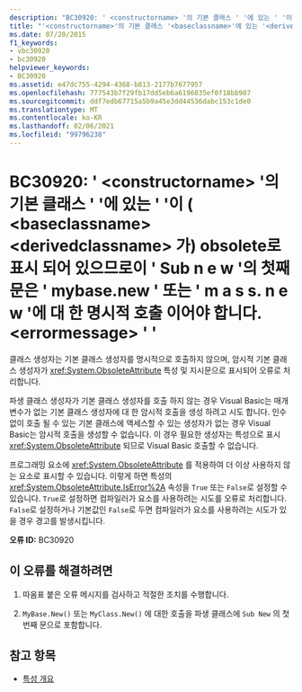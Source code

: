 ```yaml
---
description: "BC30920: ' <constructorname> '의 기본 클래스 ' '에 있는 ' '이 ( <baseclassname> <derivedclassname> 가) obsolete로 표시 되어 있으므로이 ' Sub n e w '의 첫 번째 문은 ' mybase.new ' 또는 ' m y s s. n e w '에 대 한 명시적 호출 이어야 합니다. '<errormessage>"
title: "'<constructorname>'의 기본 클래스 '<baseclassname>'에 있는 '<derivedclassname>'이(가) obsolete로 표시되어 있으므로 이 'Sub New'의 첫 번째 문은 'MyBase.New' 또는 'MyClass.New'에 대한 명시적 호출이어야 합니다. '<errormessage>'"
ms.date: 07/20/2015
f1_keywords:
- vbc30920
- bc30920
helpviewer_keywords:
- BC30920
ms.assetid: e47dc755-4294-4368-b813-2177b7677957
ms.openlocfilehash: 777543b7f29fb17dd5eb6a6196035ef0f18bb907
ms.sourcegitcommit: ddf7edb67715a5b9a45e3dd44536dabc153c1de0
ms.translationtype: MT
ms.contentlocale: ko-KR
ms.lasthandoff: 02/06/2021
ms.locfileid: "99796238"
---
```

# <a name="bc30920-first-statement-of-this-sub-new-must-be-an-explicit-call-to-mybasenew-or-myclassnew-because-the-constructorname-in-the-base-class-baseclassname-of-derivedclassname-is-marked-obsolete-errormessage"></a>BC30920: ' \<constructorname> '의 기본 클래스 ' '에 있는 ' '이 ( \<baseclassname> \<derivedclassname> 가) obsolete로 표시 되어 있으므로이 ' Sub n e w '의 첫째 문은 ' mybase.new ' 또는 ' m a s s. n e w '에 대 한 명시적 호출 이어야 합니다. \<errormessage> ' '

클래스 생성자는 기본 클래스 생성자를 명시적으로 호출하지 않으며, 암시적 기본 클래스 생성자가 <xref:System.ObsoleteAttribute> 특성 및 지시문으로 표시되어 오류로 처리합니다.

 파생 클래스 생성자가 기본 클래스 생성자를 호출 하지 않는 경우 Visual Basic는 매개 변수가 없는 기본 클래스 생성자에 대 한 암시적 호출을 생성 하려고 시도 합니다. 인수 없이 호출 될 수 있는 기본 클래스에 액세스할 수 있는 생성자가 없는 경우 Visual Basic는 암시적 호출을 생성할 수 없습니다. 이 경우 필요한 생성자는 특성으로 표시 <xref:System.ObsoleteAttribute> 되므로 Visual Basic 호출할 수 없습니다.

 프로그래밍 요소에 <xref:System.ObsoleteAttribute> 를 적용하여 더 이상 사용하지 않는 요소로 표시할 수 있습니다. 이렇게 하면 특성의 <xref:System.ObsoleteAttribute.IsError%2A> 속성을 `True` 또는 `False`로 설정할 수 있습니다. `True`로 설정하면 컴파일러가 요소를 사용하려는 시도를 오류로 처리합니다. `False`로 설정하거나 기본값인 `False`로 두면 컴파일러가 요소를 사용하려는 시도가 있을 경우 경고를 발생시킵니다.

 **오류 ID:** BC30920

## <a name="to-correct-this-error"></a>이 오류를 해결하려면

1. 따옴표 붙은 오류 메시지를 검사하고 적절한 조치를 수행합니다.

2. `MyBase.New()` 또는 `MyClass.New()` 에 대한 호출을 파생 클래스에 `Sub New` 의 첫 번째 문으로 포함합니다.

## <a name="see-also"></a>참고 항목

- [특성 개요](../../programming-guide/concepts/attributes/index.md)

